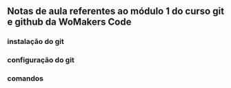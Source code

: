 ## Notas de aula referentes ao módulo 1 do curso git e github da WoMakers Code

### instalação do git

### configuração do git

### comandos